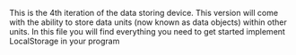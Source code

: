 This is the 4th iteration of the data storing device. This version will come with the ability to store data units (now known as data objects) within other units. 
In this file you will find everything you need to get started implement LocalStorage in your program
